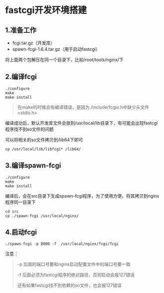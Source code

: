 # fastcgi开发环境搭建

## 1.准备工作
- fcgi.tar.gz（开发库）
- spawn-fcgi-1.6.4.tar.gz（用于启动fastcgi）

将上面两个包解压在同一个目录下，比如/root/tools/nginx/下

## 2.编译fcgi

```
./configure
make
make install
```

> 在make的时候会有编译错误，是因为./include/fcgio.h中缺少头文件<stdio.h>

编译成功后，默认开发库文件会放到/usr/local/lib目录下，有可能会出现fastcgi程序找不到so文件的问题

可以将相关的so文件拷贝到/lib64下即可

```
cp /usr/local/lib/libfcgi* /lib64/
```

## 3.编译spawn-fcgi

```
./configure
make
make install
```

编译后，会在src目录下生成spawn-fcgi程序，为了使用方便，将其拷贝到nginx程序同一目录下

```
cd src
cp ./spawn-fcgi /usr/local/nginx/
```

## 4.启动fcgi

`./spawn-fcgi -p 8000 -f  /usr/local/nginx/fcgi/fcgi`

注意：

> -p 后面的端口号要和nginx启动配置文件中的端口号要一致
>
> -f 后面必须为fastcgi程序的绝对路径，否则启动会报127错误
>
> 还有如果fastcgi找不到依赖的so文件，也会报127错误